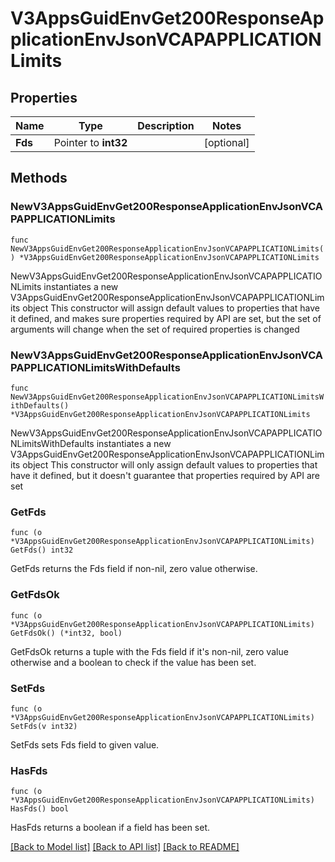 # V3AppsGuidEnvGet200ResponseApplicationEnvJsonVCAPAPPLICATIONLimits

## Properties

Name | Type | Description | Notes
------------ | ------------- | ------------- | -------------
**Fds** | Pointer to **int32** |  | [optional] 

## Methods

### NewV3AppsGuidEnvGet200ResponseApplicationEnvJsonVCAPAPPLICATIONLimits

`func NewV3AppsGuidEnvGet200ResponseApplicationEnvJsonVCAPAPPLICATIONLimits() *V3AppsGuidEnvGet200ResponseApplicationEnvJsonVCAPAPPLICATIONLimits`

NewV3AppsGuidEnvGet200ResponseApplicationEnvJsonVCAPAPPLICATIONLimits instantiates a new V3AppsGuidEnvGet200ResponseApplicationEnvJsonVCAPAPPLICATIONLimits object
This constructor will assign default values to properties that have it defined,
and makes sure properties required by API are set, but the set of arguments
will change when the set of required properties is changed

### NewV3AppsGuidEnvGet200ResponseApplicationEnvJsonVCAPAPPLICATIONLimitsWithDefaults

`func NewV3AppsGuidEnvGet200ResponseApplicationEnvJsonVCAPAPPLICATIONLimitsWithDefaults() *V3AppsGuidEnvGet200ResponseApplicationEnvJsonVCAPAPPLICATIONLimits`

NewV3AppsGuidEnvGet200ResponseApplicationEnvJsonVCAPAPPLICATIONLimitsWithDefaults instantiates a new V3AppsGuidEnvGet200ResponseApplicationEnvJsonVCAPAPPLICATIONLimits object
This constructor will only assign default values to properties that have it defined,
but it doesn't guarantee that properties required by API are set

### GetFds

`func (o *V3AppsGuidEnvGet200ResponseApplicationEnvJsonVCAPAPPLICATIONLimits) GetFds() int32`

GetFds returns the Fds field if non-nil, zero value otherwise.

### GetFdsOk

`func (o *V3AppsGuidEnvGet200ResponseApplicationEnvJsonVCAPAPPLICATIONLimits) GetFdsOk() (*int32, bool)`

GetFdsOk returns a tuple with the Fds field if it's non-nil, zero value otherwise
and a boolean to check if the value has been set.

### SetFds

`func (o *V3AppsGuidEnvGet200ResponseApplicationEnvJsonVCAPAPPLICATIONLimits) SetFds(v int32)`

SetFds sets Fds field to given value.

### HasFds

`func (o *V3AppsGuidEnvGet200ResponseApplicationEnvJsonVCAPAPPLICATIONLimits) HasFds() bool`

HasFds returns a boolean if a field has been set.


[[Back to Model list]](../README.md#documentation-for-models) [[Back to API list]](../README.md#documentation-for-api-endpoints) [[Back to README]](../README.md)



